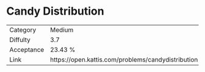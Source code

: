 # Candy Distribution

<table>
    <tr>
        <td>Category</td>
        <td>Medium</td>
    </tr>
    <tr>
        <td>Diffulty</td>
        <td>3.7</td>
    </tr>
    <tr>
        <td>Acceptance</td>
        <td>23.43 %</td>
    </tr>
    <tr>
        <td>Link</td>
        <td>https://open.kattis.com/problems/candydistribution</td>
    </tr>
</table>